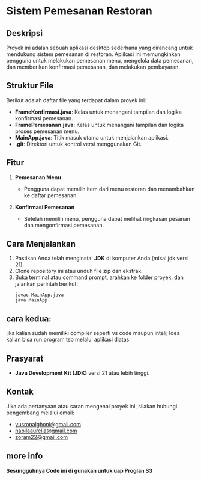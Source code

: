 # Sistem Pemesanan Restoran

## Deskripsi
Proyek ini adalah sebuah aplikasi desktop sederhana yang dirancang untuk mendukung sistem pemesanan di restoran. Aplikasi ini memungkinkan pengguna untuk melakukan pemesanan menu, mengelola data pemesanan, dan memberikan konfirmasi pemesanan, dan melakukan pembayaran.

## Struktur File
Berikut adalah daftar file yang terdapat dalam proyek ini:

- **FrameKonfirmasi.java**: Kelas untuk menangani tampilan dan logika konfirmasi pemesanan.
- **FramePemesanan.java**: Kelas untuk menangani tampilan dan logika proses pemesanan menu.
- **MainApp.java**: Titik masuk utama untuk menjalankan aplikasi.
- **.git**: Direktori untuk kontrol versi menggunakan Git.

## Fitur
1. **Pemesanan Menu**
   - Pengguna dapat memilih item dari menu restoran dan menambahkan ke daftar pemesanan.
   
2. **Konfirmasi Pemesanan**
   - Setelah memilih menu, pengguna dapat melihat ringkasan pesanan dan mengonfirmasi pemesanan.

## Cara Menjalankan
1. Pastikan Anda telah menginstal **JDK** di komputer Anda (misal jdk versi 21).
2. Clone repository ini atau unduh file zip dan ekstrak.
3. Buka terminal atau command prompt, arahkan ke folder proyek, dan jalankan perintah berikut:
   ```
   javac MainApp.java
   java MainApp
   ```
## cara kedua: 
jika kalian sudah memiliki compiler seperti vs code maupun intelij Idea kalian bisa run program tsb melalui aplikasi diatas

## Prasyarat
- **Java Development Kit (JDK)** versi 21 atau lebih tinggi.

## Kontak
Jika ada pertanyaan atau saran mengenai proyek ini, silakan hubungi pengembang melalui email: 
- yusronalghoni@gmail.com
- nabilaaurelia@gmail.com
- zoram22@gmail.com

## more info
**Sesungguhnya Code ini di gunakan untuk uap Proglan S3**

